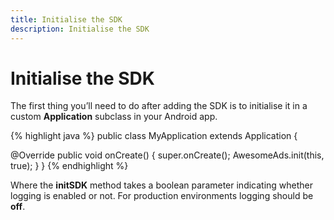 ```yaml
---
title: Initialise the SDK
description: Initialise the SDK
---
```


# Initialise the SDK

The first thing you’ll need to do after adding the SDK is to initialise it in a custom <strong>Application</strong> subclass in your Android app.

{% highlight java %}
public class MyApplication extends Application {

  @Override
  public void onCreate() {
    super.onCreate();
    AwesomeAds.init(this, true);
  }
}
{% endhighlight %}

Where the <strong>initSDK</strong> method takes a boolean parameter indicating whether logging is enabled or not. For production environments logging should be <strong>off</strong>.